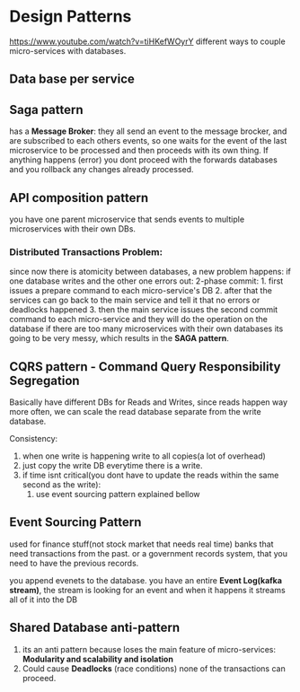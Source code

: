 # Design Patterns
https://www.youtube.com/watch?v=tiHKefWOyrY
different ways to couple micro-services with databases.
## Data base per service

## Saga pattern
has a **Message Broker**:
	they all send an event to the message brocker, and are subscribed to each others events, so one waits for the event of the last microservice to be processed and then proceeds with its own thing. If anything happens (error) you dont proceed with the forwards databases and you rollback any changes already processed.
## API composition pattern
you have one parent microservice that sends events to multiple microservices with their own DBs.
### Distributed Transactions Problem:
since now there is atomicity between databases, a new problem happens: if one database writes and the other one errors out:
	2-phase commit: 
		1. first issues a prepare command to each micro-service's DB
		2. after that the services can go back to the main service and tell it that no errors or deadlocks happened
		3. then the main service issues the second commit command to each micro-service and they will do the operation on the database
	if there are too many microservices with their own databases its going to be very messy, which results in the **SAGA pattern**.

## CQRS pattern - Command Query Responsibility Segregation
Basically have different DBs for Reads and Writes, since reads happen way more often, we can scale the read database separate from the write database.

Consistency:
1. when one write is happening write to all copies(a lot of overhead)
2. just copy the write DB everytime there is a write.
3. if time isnt critical(you dont have to update the reads within the same second as the write):
	1. use event sourcing pattern explained bellow

## Event Sourcing Pattern
used for finance stuff(not stock market that needs real time) banks that need transactions from the past. or a government records system, that you need to have the previous records.

you append evenets to the database.
you have an entire **Event Log(kafka stream)**, the stream is looking for an event and when it happens it streams all of it into the DB
## Shared Database anti-pattern
1. its an anti pattern because loses the main feature of micro-services: **Modularity and scalability and isolation**
2. Could cause **Deadlocks** (race conditions) none of the transactions can proceed.